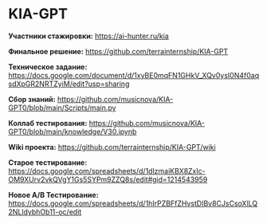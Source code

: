 # KIA-GPT

**Участники стажировки:**
https://ai-hunter.ru/kia

**Финальное решение:**
https://github.com/terrainternship/KIA-GPT

**Техническое задание:** 
https://docs.google.com/document/d/1xyBE0mqFN1GHkV_XQv0ysI0N4f0aqsdXpGR2NRTZyiM/edit?usp=sharing

**Сбор знаний:** 
https://github.com/musicnova/KIA-GPT0/blob/main/Scripts/main.py

**Коллаб тестирования:** 
https://github.com/musicnova/KIA-GPT0/blob/main/knowledge/V30.ipynb

**Wiki проекта:**
https://github.com/terrainternship/KIA-GPT/wiki

**Старое тестирование:** 
https://docs.google.com/spreadsheets/d/1dlzmaiKBX8ZxIc-OM9XUrv2vkQVgY1Gs5SYPm9ZZQ8s/edit#gid=1214543959

**Новое A/B Тестирование:** 
https://docs.google.com/spreadsheets/d/1hIrPZBFfZHvstDIBv8CJsCsoXlLQ2NLldybhOb11-oc/edit
